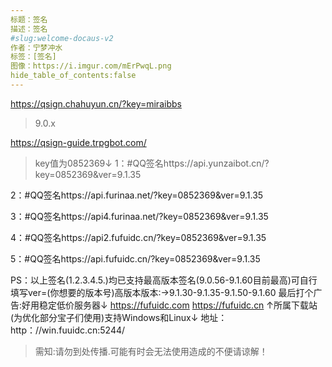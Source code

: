 ```yaml
---
标题：签名
描述：签名
#slug:welcome-docaus-v2
作者：宁梦冲水
标签：[签名]
图像：https://i.imgur.com/mErPwqL.png
hide_table_of_contents:false
---
```


https://qsign.chahuyun.cn/?key=miraibbs

>9.0.x

https://qsign-guide.trpgbot.com/

>key值为0852369↓
1：#QQ签名https://api.yunzaibot.cn/?key=0852369&ver=9.1.35

2：#QQ签名https://api.furinaa.net/?key=0852369&ver=9.1.35

3：#QQ签名https://api4.furinaa.net/?key=0852369&ver=9.1.35

4：#QQ签名https://api2.fufuidc.cn/?key=0852369&ver=9.1.35

5：#QQ签名https://api.fufuidc.cn/?key=0852369&ver=9.1.35

PS：以上签名(1.2.3.4.5.)均已支持最高版本签名(9.0.56-9.1.60目前最高)可自行填写ver=(你想要的版本号)高版本版本:→9.1.30-9.1.35-9.1.50-9.1.60
最后打个广告:好用稳定低价服务器↓
https://fufuidc.com
https://fufuidc.cn
↑所属下载站(为优化部分宝子们使用)支持Windows和Linux↓
地址：http：//win.fuuidc.cn:5244/

>需知:请勿到处传播.可能有时会无法使用造成的不便请谅解！
